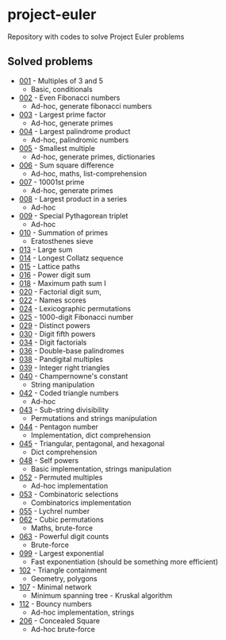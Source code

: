 # project-euler
Repository with codes to solve Project Euler problems

## Solved problems

* [001](https://projecteuler.net/problem=001) - Multiples of 3 and 5
  * Basic, conditionals
* [002](https://projecteuler.net/problem=002) - Even Fibonacci numbers
  * Ad-hoc, generate fibonacci numbers
* [003](https://projecteuler.net/problem=003) - Largest prime factor
  * Ad-hoc, generate primes
* [004](https://projecteuler.net/problem=004) - Largest palindrome product
  * Ad-hoc, palindromic numbers
* [005](https://projecteuler.net/problem=005) - Smallest multiple
  * Ad-hoc, generate primes, dictionaries
* [006](https://projecteuler.net/problem=006) - Sum square difference
  * Ad-hoc, maths, list-comprehension
* [007](https://projecteuler.net/problem=007) - 10001st prime
  * Ad-hoc, generate primes
* [008](https://projecteuler.net/problem=008) - Largest product in a series
  * Ad-hoc
* [009](https://projecteuler.net/problem=009) - Special Pythagorean triplet
  * Ad-hoc
* [010](https://projecteuler.net/problem=010) - Summation of primes
  * Eratosthenes sieve
* [013](https://projecteuler.net/problem=013) - Large sum
* [014](https://projecteuler.net/problem=014) - Longest Collatz sequence
* [015](https://projecteuler.net/problem=015) - Lattice paths
* [016](https://projecteuler.net/problem=016) - Power digit sum
* [018](https://projecteuler.net/problem=018) - Maximum path sum I
* [020](https://projecteuler.net/problem=020) - Factorial digit sum,
* [022](https://projecteuler.net/problem=022) - Names scores
* [024](https://projecteuler.net/problem=024) - Lexicographic permutations
* [025](https://projecteuler.net/problem=025) - 1000-digit Fibonacci number
* [029](https://projecteuler.net/problem=029) - Distinct powers
* [030](https://projecteuler.net/problem=030) - Digit fifth powers
* [034](https://projecteuler.net/problem=034) - Digit factorials
* [036](https://projecteuler.net/problem=036) - Double-base palindromes
* [038](https://projecteuler.net/problem=038) - Pandigital multiples
* [039](https://projecteuler.net/problem=039) - Integer right triangles
* [040](https://projecteuler.net/problem=040) - Champernowne's constant
  * String manipulation
* [042](https://projecteuler.net/problem=042) - Coded triangle numbers
  * Ad-hoc
* [043](https://projecteuler.net/problem=043) - Sub-string divisibility
  * Permutations and strings manipulation
* [044](https://projecteuler.net/problem=044) - Pentagon number
  * Implementation, dict comprehension
* [045](https://projecteuler.net/problem=045) - Triangular, pentagonal, and hexagonal
  * Dict comprehension
* [048](https://projecteuler.net/problem=048) - Self powers
  * Basic implementation, strings manipulation
* [052](https://projecteuler.net/problem=052) - Permuted multiples
  * Ad-hoc implementation
* [053](https://projecteuler.net/problem=053) - Combinatoric selections
  * Combinatorics implementation
* [055](https://projecteuler.net/problem=055) - Lychrel number
* [062](https://projecteuler.net/problem=062) - Cubic permutations
  * Maths, brute-force
* [063](https://projecteuler.net/problem=063) - Powerful digit counts
  * Brute-force
* [099](https://projecteuler.net/problem=099) - Largest exponential
  * Fast exponentiation (should be something more efficient)
* [102](https://projecteuler.net/problem=102) - Triangle containment
  * Geometry, polygons
* [107](https://projecteuler.net/problem=107) - Minimal network
  * Minimum spanning tree - Kruskal algorithm
* [112](https://projecteuler.net/problem=112) - Bouncy numbers
  * Ad-hoc implementation, strings
* [206](https://projecteuler.net/problem=206) - Concealed Square
  * Ad-hoc brute-force
